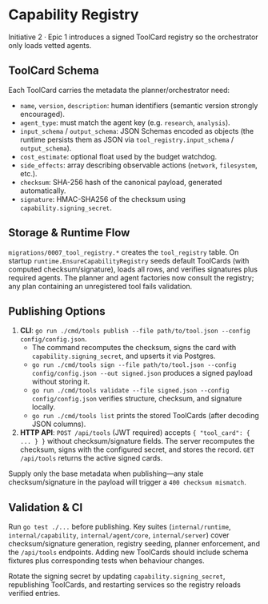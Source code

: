 # Capability Registry

Initiative 2 · Epic 1 introduces a signed ToolCard registry so the orchestrator only loads vetted agents.

## ToolCard Schema
Each ToolCard carries the metadata the planner/orchestrator need:
- `name`, `version`, `description`: human identifiers (semantic version strongly encouraged).
- `agent_type`: must match the agent key (e.g. `research`, `analysis`).
- `input_schema` / `output_schema`: JSON Schemas encoded as objects (the runtime persists them as JSON via `tool_registry.input_schema` / `output_schema`).
- `cost_estimate`: optional float used by the budget watchdog.
- `side_effects`: array describing observable actions (`network`, `filesystem`, etc.).
- `checksum`: SHA-256 hash of the canonical payload, generated automatically.
- `signature`: HMAC-SHA256 of the checksum using `capability.signing_secret`.

## Storage & Runtime Flow
`migrations/0007_tool_registry.*` creates the `tool_registry` table. On startup `runtime.EnsureCapabilityRegistry` seeds default ToolCards (with computed checksum/signature), loads all rows, and verifies signatures plus required agents. The planner and agent factories now consult the registry; any plan containing an unregistered tool fails validation.

## Publishing Options
1. **CLI**: `go run ./cmd/tools publish --file path/to/tool.json --config config/config.json`.
   - The command recomputes the checksum, signs the card with `capability.signing_secret`, and upserts it via Postgres.
   - `go run ./cmd/tools sign --file path/to/tool.json --config config/config.json --out signed.json` produces a signed payload without storing it.
   - `go run ./cmd/tools validate --file signed.json --config config/config.json` verifies structure, checksum, and signature locally.
   - `go run ./cmd/tools list` prints the stored ToolCards (after decoding JSON columns).
2. **HTTP API**: `POST /api/tools` (JWT required) accepts `{ "tool_card": { ... } }` without checksum/signature fields. The server recomputes the checksum, signs with the configured secret, and stores the record. `GET /api/tools` returns the active signed cards.

Supply only the base metadata when publishing—any stale checksum/signature in the payload will trigger a `400 checksum mismatch`.

## Validation & CI
Run `go test ./...` before publishing. Key suites (`internal/runtime`, `internal/capability`, `internal/agent/core`, `internal/server`) cover checksum/signature generation, registry seeding, planner enforcement, and the `/api/tools` endpoints. Adding new ToolCards should include schema fixtures plus corresponding tests when behaviour changes.

Rotate the signing secret by updating `capability.signing_secret`, republishing ToolCards, and restarting services so the registry reloads verified entries.
